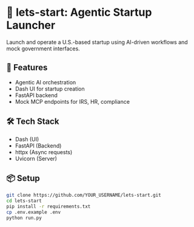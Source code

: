 # 🚀 lets-start: Agentic Startup Launcher

Launch and operate a U.S.-based startup using AI-driven workflows and mock government interfaces.

## 🧠 Features
- Agentic AI orchestration
- Dash UI for startup creation
- FastAPI backend
- Mock MCP endpoints for IRS, HR, compliance

## 🛠️ Tech Stack
- Dash (UI)
- FastAPI (Backend)
- httpx (Async requests)
- Uvicorn (Server)

## 📦 Setup

```bash
git clone https://github.com/YOUR_USERNAME/lets-start.git
cd lets-start
pip install -r requirements.txt
cp .env.example .env
python run.py
```
